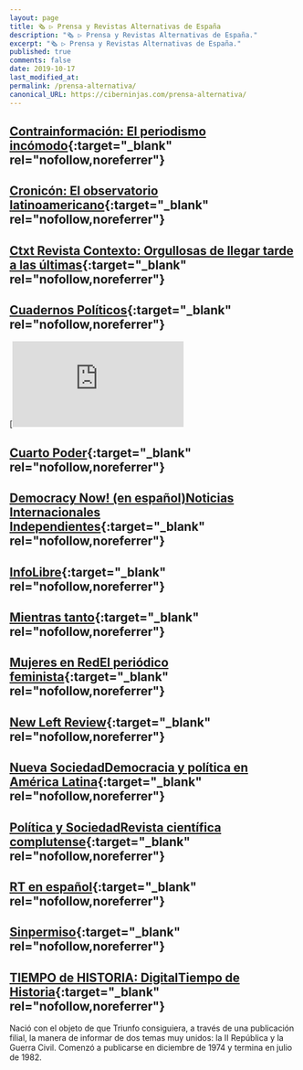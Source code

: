 ```yaml
---
layout: page
title: 🗞 ▷ Prensa y Revistas Alternativas de España
description: "🗞 ▷ Prensa y Revistas Alternativas de España."
excerpt: "🗞 ▷ Prensa y Revistas Alternativas de España."
published: true
comments: false
date: 2019-10-17
last_modified_at: 
permalink: /prensa-alternativa/
canonical_URL: https://ciberninjas.com/prensa-alternativa/
---
```


## [Contrainformación: El periodismo incómodo](http://contrainformacion.es/){:target="_blank" rel="nofollow,noreferrer"}

## [Cronicón: El observatorio latinoamericano](http://cronicon.net/wp/){:target="_blank" rel="nofollow,noreferrer"}

## [Ctxt Revista Contexto: Orgullosas de llegar tarde a las últimas](https://ctxt.es/){:target="_blank" rel="nofollow,noreferrer"}

## [Cuadernos Políticos](http://cuadernospoliticos.unam.mx/cuadernos/num01.html){:target="_blank" rel="nofollow,noreferrer"}

[![img](https://omegalfa.es/images.php?file=miniviews&img=cuarto-poder.jpg&width=500&height=85)

## [Cuarto Poder](https://www.cuartopoder.es/){:target="_blank" rel="nofollow,noreferrer"}

## [Democracy Now! (en español)Noticias Internacionales Independientes](https://www.democracynow.org/es){:target="_blank" rel="nofollow,noreferrer"}

## [InfoLibre](https://www.infolibre.es/){:target="_blank" rel="nofollow,noreferrer"}

## [Mientras tanto](http://www.mientrastanto.org/){:target="_blank" rel="nofollow,noreferrer"}

## [Mujeres en RedEl periódico feminista](http://www.mujeresenred.net/spip.php?page=autoras){:target="_blank" rel="nofollow,noreferrer"}

## [New Left Review](http://newleftreview.es/){:target="_blank" rel="nofollow,noreferrer"}

## [Nueva SociedadDemocracia y política en América Latina](http://nuso.org/edicion-impresa/){:target="_blank" rel="nofollow,noreferrer"}

## [Política y SociedadRevista científica complutense](http://revistas.ucm.es/index.php/POSO){:target="_blank" rel="nofollow,noreferrer"}

## [RT en español](https://actualidad.rt.com/opinion){:target="_blank" rel="nofollow,noreferrer"}

## [Sinpermiso](http://www.sinpermiso.info/){:target="_blank" rel="nofollow,noreferrer"}

## [TIEMPO de HISTORIA: DigitalTiempo de Historia](http://www.tiempodehistoriadigital.com/bnumero.php){:target="_blank" rel="nofollow,noreferrer"}

Nació con el objeto de que Triunfo consiguiera, a través de una publicación filial, la manera de informar de dos temas muy unidos: la II República y la Guerra Civil. Comenzó a publicarse en diciembre de 1974 y termina en julio de 1982.